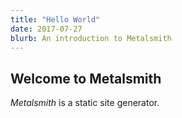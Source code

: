 ```yaml
---
title: "Hello World"
date: 2017-07-27
blurb: An introduction to Metalsmith
---
```


## Welcome to Metalsmith

*Metalsmith* is a static site generator.